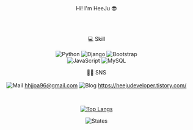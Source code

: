 <div align=center> 
Hi! I'm HeeJu 😎

<br></br>

💻 Skill \
<br>
![Python](https://img.shields.io/badge/Python-3776AB?style=for-the-badge&logo=python&logoColor=white)
![Django](https://img.shields.io/badge/Django-092E20?style=for-the-badge&logo=django&logoColor=white)
![Bootstrap](https://img.shields.io/badge/Bootstrap-563D7C?style=for-the-badge&logo=bootstrap&logoColor=white)\
![JavaScript](https://img.shields.io/badge/JavaScript-F7DF1E?style=for-the-badge&logo=JavaScript&logoColor=white)
![MySQL](https://img.shields.io/badge/MySQL-00000F?style=for-the-badge&logo=mysql&logoColor=white)

👩‍💻 SNS \
<br>
![Mail](https://img.shields.io/badge/Gmail-D14836?style=for-the-badge&logo=gmail&logoColor=white) hhjjoa96@gmail.com
![Blog](https://img.shields.io/badge/Blogger-FF5722?style=for-the-badge&logo=blogger&logoColor=white) https://heejudeveloper.tistory.com/

<br>

[![Top Langs](https://github-readme-stats.vercel.app/api/top-langs/?username=HeeJu-XiJu&layout=compact)](https://github.com/HeeJu-XiJu/github-readme-stats)

![States](<img src="https://github-readme-stats.vercel.app/api?username=HeeJu-XiJu&show_icons=true">)

</div>
